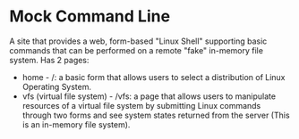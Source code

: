 # Mock Command Line

A site that provides a web, form-based "Linux Shell" supporting basic commands that can be performed on a remote "fake" in-memory file system. Has 2 pages:

* home - /: a basic form that allows users to select a distribution of Linux Operating System.
* vfs (virtual file system) - /vfs: a page that allows users to manipulate resources of a virtual file system by submitting Linux commands through two forms and see system states returned from the server (This is an in-memory file system).
